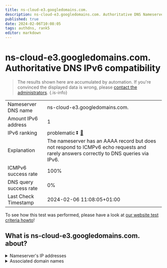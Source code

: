 ```yaml
---
title: ns-cloud-e3.googledomains.com.
description: ns-cloud-e3.googledomains.com. Authoritative DNS Nameserver IPv6 compatibility
published: true
date: 2024-02-06T10:08:05
tags: authdns, rank5
editor: markdown
---
```


# ns-cloud-e3.googledomains.com. Authoritative DNS IPv6 compatibility

> The results shown here are accumulated by automation. If you're convinced the displayed data is wrong, please [contact the administrators](/howto/chat). 
{.is-info}




|   |   |
| - | - |
| Nameserver DNS name | ns-cloud-e3.googledomains.com.
| Amount IPv6 address | 1
| IPv6 ranking | problematic :arrow_double_down: [🔗](/howto/ranking) |
| Explanation | The nameserver has an AAAA record but does not respond to ICMPv6 echo requests and rarely answers correctly to DNS queries via IPv6. |
| ICMPv6 success rate | 100%|
| DNS query success rate | 0% |
| Last Check Timestamp | 2024-02-06 11:08:05+01:00 |

To see how this test was performed, please have a look at [our website test criteria howto](/howto/testcriteria/authdns)!


## What is ns-cloud-e3.googledomains.com. about?




<details>
<summary>Nameserver's IP addresses</summary>

2001:4860:4802:36::6e

</details>



<details>
<summary>Associated domain names</summary>

www.cardinalhealth.com

</details>
